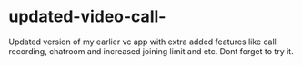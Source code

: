 # updated-video-call-
Updated version of my earlier vc app with extra added features like call recording, chatroom and increased joining limit and etc.
Dont forget to try it.
